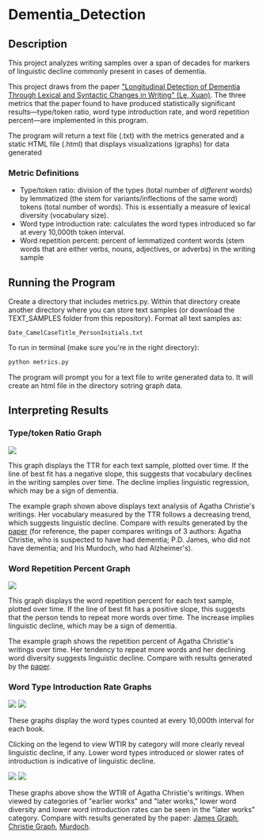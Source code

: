 # Dementia_Detection

## Description
This project analyzes writing samples over a span of decades for markers of linguistic decline commonly present in cases of dementia.

This project draws from the paper 
["Longitudinal Detection of Dementia Through Lexical and Syntactic Changes in Writing" (Le, Xuan)](https://academic.oup.com/dsh/article/26/4/435/1052059). The three metrics that the paper found to have produced statistically significant results—type/token ratio, word type introduction rate, and word repetition percent—are implemented in this program.

The program will return a text file (.txt) with the metrics generated and a static HTML file (.html) that displays visualizations (graphs) for data generated

### Metric Definitions
* Type/token ratio: division of the types (total number of _different_ words) by lemmatized (the stem for variants/inflections of the same word) tokens (total number of words). This is essentially a measure of lexical diversity (vocabulary size).
* Word type introduction rate: calculates the word types introduced so far at every 10,000th token interval.
* Word repetition percent: percent of lemmatized content words (stem words that are either verbs, nouns, adjectives, or adverbs) in the writing sample

## Running the Program
Create a directory that includes metrics.py. Within that directory create another directory where you can store text samples (or download the TEXT_SAMPLES folder from this repository). Format all text samples as:

```
Date_CamelCaseTitle_PersonInitials.txt
```

To run in terminal (make sure you're in the right directory):
```Bash
python metrics.py
```

The program will prompt you for a text file to write generated data to. It will create an html file in the directory sotring graph data.


## Interpreting Results
### Type/token Ratio Graph
![](https://github.com/JoyD424/Dementia_Detection/blob/master/Images/TTRGraph.png) 

This graph displays the TTR for each text sample, plotted over time. If the line of best fit has a negative slope, this suggests that vocabulary declines in the writing samples over time. The decline implies linguistic regression, which may be a sign of dementia. 

The example graph shown above displays text analysis of Agatha Christie's writings. Her vocabulary measured by the TTR follows a decreasing trend, which suggests linguistic decline. Compare with results generated by the [paper](https://github.com/JoyD424/Dementia_Detection/blob/master/Images/Screen%20Shot%202019-01-18%20at%2012.55.10%20PM.png) (for reference, the paper compares writings of 3 authors: Agatha Christie, who is suspected to have had dementia; P.D. James, who did not have dementia; and Iris Murdoch, who had Alzheimer's).

### Word Repetition Percent Graph 
![](https://github.com/JoyD424/Dementia_Detection/blob/master/Images/RepetitionGraph.png)

This graph displays the word repetition percent for each text sample, plotted over time. If the line of best fit has a positive slope, this suggests that the person tends to repeat more words over time. The increase implies linguistic decline, which may be a sign of dementia. 

The example graph shows the repetition percent of Agatha Christie's writings over time. Her tendency to repeat more words and her declining word diversity suggests linguistic decline. Compare with results generated by the [paper](https://github.com/JoyD424/Dementia_Detection/blob/master/Images/Screen%20Shot%202019-01-18%20at%201.54.00%20PM.png).

### Word Type Introduction Rate Graphs
![](https://github.com/JoyD424/Dementia_Detection/blob/master/Images/AllLinesGraph.png) ![](https://github.com/JoyD424/Dementia_Detection/blob/master/Images/AllCircleGraph.png)

These graphs display the word types counted at every 10,000th interval for each book.

Clicking on the legend to view WTIR by category will more clearly reveal linguistic decline, if any. Lower word types introduced or slower rates of introduction is indicative of linguistic decline.

![](https://github.com/JoyD424/Dementia_Detection/blob/master/Images/LinesLegendGraph.png) ![](https://github.com/JoyD424/Dementia_Detection/blob/master/Images/CircleLegendGraph.png)

These graphs above show the WTIR of Agatha Christie's writings. When viewed by categories of "earlier works" and "later works," lower word diversity and lower word introduction rates can be seen in the "later works" category. Compare with results generated by the paper: [James Graph](https://github.com/JoyD424/Dementia_Detection/blob/master/Images/Screen%20Shot%202019-01-18%20at%202.11.15%20PM.png),
[Christie Graph](https://github.com/JoyD424/Dementia_Detection/blob/master/Images/Screen%20Shot%202019-01-18%20at%202.11.23%20PM.png),
[Murdoch](https://github.com/JoyD424/Dementia_Detection/blob/master/Images/Screen%20Shot%202019-01-18%20at%202.11.30%20PM.png).






